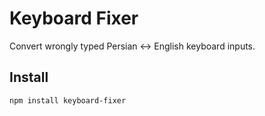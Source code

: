 # Keyboard Fixer

Convert wrongly typed Persian ↔ English keyboard inputs.

## Install

```bash
npm install keyboard-fixer